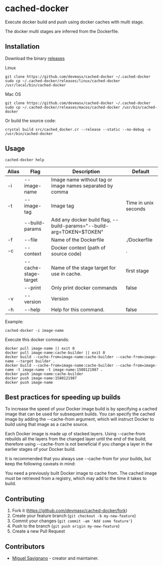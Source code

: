 # cached-docker

Execute docker build and push using docker caches with multi stage.

The docker multi stages are inferred from the Dockerfile.

## Installation

Download the binary [releases](./releases)

Linux

```
git clone https://github.com/devmasx/cached-docker ~/.cached-docker
sudo cp ~/.cached-docker/releases/linux/cached-docker /usr/local/bin/cached-docker
```

Mac OS

```
git clone https://github.com/devmasx/cached-docker ~/.cached-docker
sudo cp ~/.cached-docker/releases/macos/cached-docker /usr/bin/cached-docker
```

Or build the source code:

```
crystal build src/cached_docker.cr --release --static --no-debug -o /usr/bin/cached-docker
```

## Usage

```
cached-docker help
```

| Alias | Flag                 | Description                                                           | Default              |
| ----- | -------------------- | --------------------------------------------------------------------- | -------------------- |
| -i    | --image-name         | Image name without tag or image names separated by comma              |                      |
| -t    | --image-tag          | Image tag                                                             | Time in unix seconds |
|       | --build-params       | Add any docker build flag, --build-params="--build-arg=TOKEN=\$TOKEN" |                      |
| -f    | --file               | Name of the Dockerfile                                                | ./Dockerfile         |
| -c    | --context            | Docker context (path of source code)                                  | .                    |
|       | --cache-stage-target | Name of the stage target for use in cache.                            | first stage          |
|       | --print              | Only print docker commands                                            | false                |
| -v    | --version            | Version                                                               |                      |
| -h    | --help               | Help for this command.                                                | false                |

Example:

```
cached-docker -i image-name
```

Execute this docker commands:

```
docker pull image-name || exit 0
docker pull image-name:cache-builder || exit 0
docker build --cache-from=image-name:cache-builder --cache-from=image-name --target builder .
docker build --cache-from=image-name:cache-builder --cache-from=image-name -t image-name -t image-name:1580121987 .
docker push image-name:cache-builder
docker push image-name:1580121987
docker push image-name
```

## Best practices for speeding up builds

To increase the speed of your Docker image build is by specifying a cached image that can be used for subsequent builds. You can specify the cached image by adding the --cache-from argument, which will instruct Docker to build using that image as a cache source.

Each Docker image is made up of stacked layers. Using --cache-from rebuilds all the layers from the changed layer until the end of the build; therefore using --cache-from is not beneficial if you change a layer in the earlier stages of your Docker build.

It is recommended that you always use --cache-from for your builds, but keep the following caveats in mind:

You need a previously built Docker image to cache from.
The cached image must be retrieved from a registry, which may add to the time it takes to build.

## Contributing

1. Fork it (<https://github.com/devmasx/cached-docker/fork>)
2. Create your feature branch (`git checkout -b my-new-feature`)
3. Commit your changes (`git commit -am 'Add some feature'`)
4. Push to the branch (`git push origin my-new-feature`)
5. Create a new Pull Request

## Contributors

- [Miguel Savignano](https://github.com/devmasx) - creator and maintainer.
